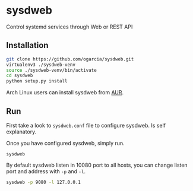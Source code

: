 # sysdweb
Control systemd services through Web or REST API

## Installation

```sh
git clone https://github.com/ogarcia/sysdweb.git
virtualenv3 ./sysdweb-venv
source ./sysdweb-venv/bin/activate
cd sysdweb
python setup.py install
```

Arch Linux users can install sysdweb from [AUR][1].

## Run

First take a look to `sysdweb.conf` file to configure sysdweb. Is self
explanatory.

Once you have configured sysdweb, simply run.

```
sysdweb
```

By default sysdweb listen in 10080 port to all hosts, you can change listen
port and address with `-p` and `-l`.

```sh
sysdweb -p 9080 -l 127.0.0.1
```

[1]: https://aur.archlinux.org/packages/sysdweb/
